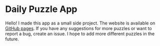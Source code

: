 
# Daily Puzzle App

Hello! I made this app as a small side project. The website is available on [GitHub pages](https://dirckvdende.github.io/daily-puzzle/). If you have any suggestions for more puzzles or want to report a bug, create an issue. I hope to add more different puzzles in the future.